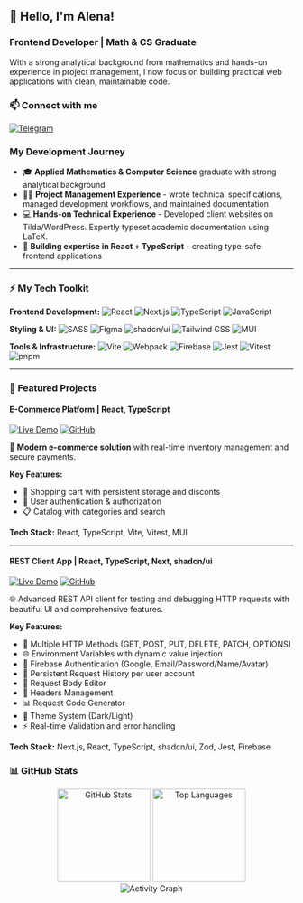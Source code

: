 ## 👋 Hello, I'm Alena!


### **Frontend Developer | Math & CS Graduate**

With a strong analytical background from mathematics and hands-on experience in project management, I now focus on building practical web applications with clean, maintainable code.

### 📫 Connect with me
[![Telegram](https://img.shields.io/badge/Telegram-26A5E4?style=for-the-badge&logo=telegram&logoColor=white)](https://t.me/AlenaPudina)

### My Development Journey

- 🎓 **Applied Mathematics & Computer Science** graduate with strong analytical background
- 👨‍💼 **Project Management Experience** - wrote technical specifications, managed development workflows, and maintained documentation
- 💻 **Hands-on Technical Experience** - Developed client websites on Tilda/WordPress. Expertly typeset academic documentation using LaTeX.
- 🚀 **Building expertise in React + TypeScript** - creating type-safe frontend applications

________________

### ⚡ My Tech Toolkit

**Frontend Development:**
![React](https://img.shields.io/badge/React-61DAFB?style=for-the-badge&logo=react&logoColor=black)
![Next.js](https://img.shields.io/badge/Next.js-000000?style=for-the-badge&logo=nextdotjs&logoColor=white)
![TypeScript](https://img.shields.io/badge/TypeScript-3178C6?style=for-the-badge&logo=typescript&logoColor=white)
![JavaScript](https://img.shields.io/badge/JavaScript-F7DF1E?style=for-the-badge&logo=javascript&logoColor=black)

**Styling & UI:**
![SASS](https://img.shields.io/badge/SASS-CC6699?style=for-the-badge&logo=sass&logoColor=white)
![Figma](https://img.shields.io/badge/Figma-F24E1E?style=for-the-badge&logo=figma&logoColor=white)
![shadcn/ui](https://img.shields.io/badge/shadcn%2Fui-000000?style=for-the-badge&logo=react&logoColor=white)
![Tailwind CSS](https://img.shields.io/badge/Tailwind_CSS-06B6D4?style=for-the-badge&logo=tailwindcss&logoColor=white)
![MUI](https://img.shields.io/badge/Material_UI-007FFF?style=for-the-badge&logo=mui&logoColor=white)


**Tools & Infrastructure:**
![Vite](https://img.shields.io/badge/Vite-646CFF?style=for-the-badge&logo=vite&logoColor=white)
![Webpack](https://img.shields.io/badge/Webpack-8DD6F9?style=for-the-badge&logo=webpack&logoColor=black)
![Firebase](https://img.shields.io/badge/Firebase-FFCA28?style=for-the-badge&logo=firebase&logoColor=black)
![Jest](https://img.shields.io/badge/Jest-C21325?style=for-the-badge&logo=jest&logoColor=white)
![Vitest](https://img.shields.io/badge/Vitest-6E9F18?style=for-the-badge&logo=vitest&logoColor=white)
![pnpm](https://img.shields.io/badge/pnpm-F69220?style=for-the-badge&logo=pnpm&logoColor=white)

________________


### 🚀 Featured Projects

#### **E-Commerce Platform** | React, TypeScript

[![Live Demo](https://img.shields.io/badge/Demo-Live%20Site-green?style=for-the-badge)](https://e-commerce-dyson.netlify.app/)
[![GitHub](https://img.shields.io/badge/Code-Repository-blue?style=for-the-badge)](https://github.com/morven2018/eCommerce-dyson)


📱 **Modern e-commerce solution** with real-time inventory management and secure payments.

**Key Features:**
- 🛒 Shopping cart with persistent storage and disconts
- 🔐 User authentication & authorization
- 📋 Catalog with categories and search

**Tech Stack:** React, TypeScript, Vite, Vitest, MUI

________________

#### REST Client App | React, TypeScript, Next, shadcn/ui

[![Live Demo](https://img.shields.io/badge/Demo-Live%20Site-green?style=for-the-badge)](https://react-2025-q3-rest-client.netlify.app/en)
[![GitHub](https://img.shields.io/badge/Code-Repository-blue?style=for-the-badge)](https://github.com/morven2018/rest-client-app)

🌐 Advanced REST API client for testing and debugging HTTP requests with beautiful UI and comprehensive features.

**Key Features:**

- 🔄 Multiple HTTP Methods (GET, POST, PUT, DELETE, PATCH, OPTIONS)
- 🌐 Environment Variables with dynamic value injection
- 🔐 Firebase Authentication (Google, Email/Password/Name/Avatar)
- 💾 Persistent Request History per user account
- 📝 Request Body Editor
- 🔗 Headers Management 
- 📊 Request Code Generator
- 🎨 Theme System (Dark/Light) 
- ⚡ Real-time Validation and error handling

**Tech Stack:** Next.js, React, TypeScript, shadcn/ui, Zod, Jest, Firebase


### 📊 GitHub Stats

<div align="center">
  <img src="https://github-readme-stats.vercel.app/api?username=morven2018&show_icons=true&theme=gotham&hide_title=true" alt="GitHub Stats" height="165" />
  <img src="https://github-readme-stats.vercel.app/api/top-langs/?username=morven2018&layout=compact&theme=gotham&hide=html" alt="Top Languages" height="165" />
</div>

<div align="center">
  <img src="https://github-readme-activity-graph.vercel.app/graph?username=morven2018&theme=gotham&bg_color=0D1117&hide_border=true" alt="Activity Graph" />
</div>

